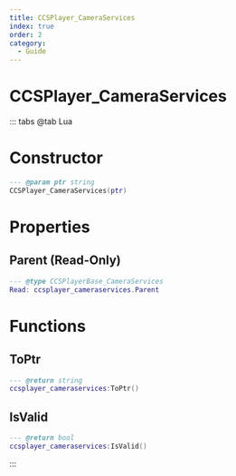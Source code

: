 ```yaml
---
title: CCSPlayer_CameraServices
index: true
order: 2
category:
  - Guide
---
```


# CCSPlayer_CameraServices

::: tabs
@tab Lua
# Constructor
```lua
--- @param ptr string
CCSPlayer_CameraServices(ptr)
```
# Properties
## Parent (Read-Only)
```lua
--- @type CCSPlayerBase_CameraServices
Read: ccsplayer_cameraservices.Parent
```
# Functions
## ToPtr
```lua
--- @return string
ccsplayer_cameraservices:ToPtr()
```
## IsValid
```lua
--- @return bool
ccsplayer_cameraservices:IsValid()
```

:::